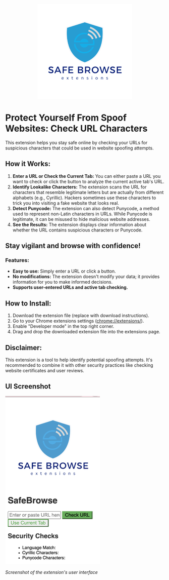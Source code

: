 <!-- Centered logo -->
<p align="center">
  <img src="./logo.png" alt="App Logo" width="300
  ">
</p>

# Protect Yourself From Spoof Websites: Check URL Characters

This extension helps you stay safe online by checking your URLs for suspicious characters that could be used in website spoofing attempts.

## How it Works:

1. **Enter a URL or Check the Current Tab:** You can either paste a URL you want to check or click the button to analyze the current active tab's URL.
2. **Identify Lookalike Characters:** The extension scans the URL for characters that resemble legitimate letters but are actually from different alphabets (e.g., Cyrillic). Hackers sometimes use these characters to trick you into visiting a fake website that looks real.
3. **Detect Punycode:** The extension can also detect Punycode, a method used to represent non-Latin characters in URLs. While Punycode is legitimate, it can be misused to hide malicious website addresses.
4. **See the Results:** The extension displays clear information about whether the URL contains suspicious characters or Punycode.

## Stay vigilant and browse with confidence!

### Features:

- **Easy to use:** Simply enter a URL or click a button.
- **No modifications:** The extension doesn't modify your data; it provides information for you to make informed decisions.
- **Supports user-entered URLs and active tab checking.**

## How to Install:

1. Download the extension file (replace with download instructions).
2. Go to your Chrome extensions settings ([chrome://extensions/](chrome://extensions/)).
3. Enable "Developer mode" in the top right corner.
4. Drag and drop the downloaded extension file into the extensions page.

## Disclaimer:

This extension is a tool to help identify potential spoofing attempts. It's recommended to combine it with other security practices like checking website certificates and user reviews.

## UI Screenshot

<img src="./UI.png" alt="UI Screenshot" width="300">


*Screenshot of the extension's user interface*
